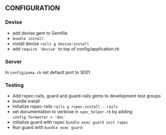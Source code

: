 ## CONFIGURATION

### Devise
* add devise gem to Gemfile
* `bundle install`
* install devise `rails g devise:install`
* add `require 'devise'` to top of config/application.rb

### Server
In `config/puma.rb` set default port to 3001

### Testing
* Add rspec-rails, guard and guard-rails gems to development test groups
* bundle install
* initialize rspec-rails `rails g rspec:install --rails`
* set documentation to verbose in `spec_helper.rb` by adding `config.formatter = 'doc'`
* initialize guard with rspec `bundle exec guard init rspec`
* Run guard with `bundle exec guard`
